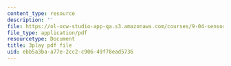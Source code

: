 ```yaml
---
content_type: resource
description: ''
file: https://ol-ocw-studio-app-qa.s3.amazonaws.com/courses/9-04-sensory-systems-fall-2013/ebb5a3baa77e2cc2c90649f78ead5736_PXJvQGDyESc.pdf
file_type: application/pdf
resourcetype: Document
title: 3play pdf file
uid: ebb5a3ba-a77e-2cc2-c906-49f78ead5736
---
```

